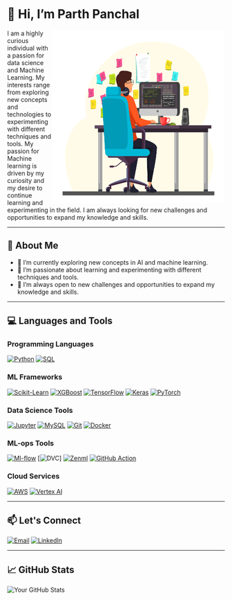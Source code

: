 # 👋 Hi, I’m Parth Panchal

<img align="right" width="400" height="400" src="https://github.com/Parth189p/Parth189p/blob/main/programmer_v_02.jpg">

I am a highly curious individual with a passion for data science and Machine Learning. My interests range from exploring new concepts and technologies to experimenting with different techniques and tools. My passion for Machine learning is driven by my curiosity and my desire to continue learning and experimenting in the field. I am always looking for new challenges and opportunities to expand my knowledge and skills.

---

## 🚀 About Me

- 🔭 I’m currently exploring new concepts in AI and machine learning.
- 🌱 I’m passionate about learning and experimenting with different techniques and tools.
- 👯 I’m always open to new challenges and opportunities to expand my knowledge and skills.

---

## 💻 Languages and Tools

### Programming Languages
[![Python](https://img.shields.io/badge/-Python-3776AB?style=flat&logo=python&logoColor=white)](https://www.python.org/)
[![SQL](https://img.shields.io/badge/-SQL-4479A1?style=flat&logo=postgresql&logoColor=white)](https://www.postgresql.org/)

### ML Frameworks
[![Scikit-Learn](https://img.shields.io/badge/-Scikit--Learn-F7931E?style=flat&logo=scikit-learn&logoColor=white)](https://scikit-learn.org/stable/)
[![XGBoost](https://img.shields.io/badge/-XGBoost-1765A4?style=flat&logo=xgboost&logoColor=white)](https://xgboost.ai/)
[![TensorFlow](https://img.shields.io/badge/-TensorFlow-FF6F00?style=flat&logo=tensorflow&logoColor=white)](https://www.tensorflow.org/)
[![Keras](https://img.shields.io/badge/-Keras-D00000?style=flat&logo=keras&logoColor=white)](https://keras.io/)
[![PyTorch](https://img.shields.io/badge/-PyTorch-EE4C2C?style=flat&logo=pytorch&logoColor=white)](https://pytorch.org/)

### Data Science Tools
[![Jupyter](https://img.shields.io/badge/-Jupyter-F37626?style=flat&logo=jupyter&logoColor=white)](https://jupyter.org/)
[![MySQL](https://img.shields.io/badge/-MySQL-4479A1?style=flat&logo=mysql&logoColor=white)](https://www.mysql.com/)
[![Git](https://img.shields.io/badge/-Git-F05032?style=flat&logo=git&logoColor=white)](https://git-scm.com/)
[![Docker](https://img.shields.io/badge/-Docker-2496ED?style=flat&logo=docker&logoColor=white)](https://www.docker.com/)

### ML-ops Tools
[![Ml-flow](https://img.shields.io/badge/-Ml--flow-02575E?style=flat&logo=apache&logoColor=white)](https://www.mlflow.org/)
[![DVC]([https://img.shields.io/badge/-DVC-FF6D00?style=flat&logo=dataversioncontrol&logoColor=white](https://dvc.org/))]
[![Zenml](https://img.shields.io/badge/-Zenml-26A6A4?style=flat&logo=zenml&logoColor=white)](https://zenml.io/)
[![GitHub Action](https://img.shields.io/badge/-GitHub_Action-2088FF?style=flat&logo=github-actions&logoColor=white)](https://github.com/features/actions)

### Cloud Services
[![AWS](https://img.shields.io/badge/-AWS-232F3E?style=flat&logo=amazon-aws&logoColor=white)](https://aws.amazon.com/)
[![Vertex AI](https://img.shields.io/badge/-Vertex_AI-4285F4?style=flat&logo=google-cloud&logoColor=white)](https://cloud.google.com/vertex-ai)

---

## 📫 Let's Connect
   
 [![Email](https://img.shields.io/badge/-Email-D14836?style=flat&logo=gmail&logoColor=white)](panchalparthppp@gmail.com)
 [![LinkedIn](https://img.shields.io/badge/-LinkedIn-0077B5?style=flat&logo=linkedin)](https://www.linkedin.com/in/parth-panchal-b57492240)

---

## 📈 GitHub Stats

![Your GitHub Stats](https://github-readme-stats.vercel.app/api?username=Parth189p)


<!---
Parth189p/Parth189p is a ✨ special ✨ repository because its `README.md` (this file) appears on your GitHub profile.
You can click the Preview link to take a look at your changes.
--->
